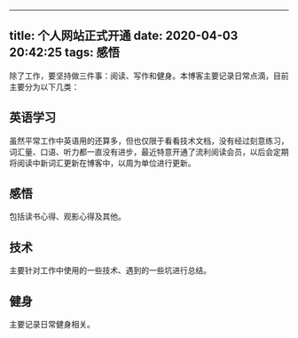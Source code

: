 ﻿
---
title: 个人网站正式开通
date: 2020-04-03 20:42:25
tags: 感悟
---

除了工作，要坚持做三件事：阅读、写作和健身。本博客主要记录日常点滴，目前主要分为以下几类：

## 英语学习
虽然平常工作中英语用的还算多，但也仅限于看看技术文档，没有经过刻意练习，词汇量、口语、听力都一直没有进步，最近特意开通了流利阅读会员，以后会定期将阅读中新词汇更新在博客中，以周为单位进行更新。

## 感悟
包括读书心得、观影心得及其他。

## 技术
主要针对工作中使用的一些技术、遇到的一些坑进行总结。

## 健身
主要记录日常健身相关。
 